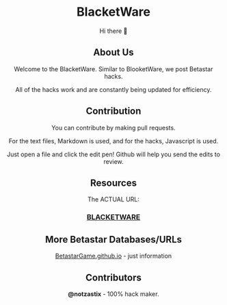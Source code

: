 <div align="center">
  <h1>BlacketWare</h1>
  <p>Hi there 👋</p>
  
  <h2>About Us</h2>
  <p>Welcome to the BlacketWare. Similar to BlooketWare, we post Betastar hacks.</p>
  <p>All of the hacks work and are constantly being updated for efficiency.</p>
  
  <h2>Contribution</h2>
  <p>You can contribute by making pull requests.</p>
  <p>For the text files, Markdown is used, and for the hacks, Javascript is used.</p>
  <p>Just open a file and click the edit pen! Github will help you send the edits to review.</p>
  
  <h2>Resources</h2>
  <p>The ACTUAL URL:</p>
  <h3><b><a href="https://github.com/BlacketWare/blacket-hacks">BLACKETWARE</a></b></h3>

  <h2>More Betastar Databases/URLs</h2>
  <p><a href="https://betastargame.github.io/">BetastarGame.github.io</a> - just information</p>
  
  <h2>Contributors</h2>
  <p><b>@notzastix</b> - 100% hack maker.</p>
<div>

